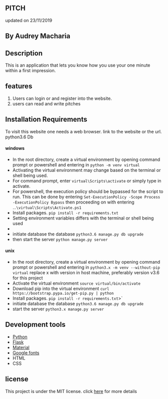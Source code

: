 ## PITCH
updated on 23/11/2019

## By Audrey Macharia

## Description
This is an application that lets you know how you use your one minute within a first impression.

## features

1. Users can login or and register into the website.
2. users can read and write pitches

## Installation Requirements
To visit this website one needs a web browser.
link to the website or the url.
python3.6
Db

#### windows
* In the root directory, create a virtual environment by opening command prompt or powershell and entering in `python -m venv virtual`
* Activating the virtual environment may change based on the terminal or shell being used.
* For command prompt, enter `virtual\Scripts\activate` or simply type in activate.
* For powershell, the execution policy should be bypassed for the script to run. This can be done by entering `Set-ExecutionPolicy -Scope Process -ExecutionPolicy Bypass` then proceeding on with entering .`.\virtual\Scripts\Activate.ps1`
* Install packages. `pip install -r requirements.txt`
* Setting environment variables differs with the terminal or shell being used
* 
* initiate database the database `python3.6 manage.py db upgrade`
* then start the server `python manage.py server`

#### unix

* In the root directory, create a virtual environment by opening command prompt or powershell and entering in `python3.x -m venv --without-pip virtual` replace x with version in host machine, preferably version v3.6 for this project
* Activate the virtual environment `source virtual/bin/activate`
* Download pip into the virtual environment `curl https://bootstrap.pypa.io/get-pip.py | python`
* Install packages. `pip install -r requirements.txt`>`
* initiate database the database `python3.6 manage.py db upgrade`
* start the server `python3.x manage.py server`

## Development tools
* [Python](https://www.python.org/)
* [Flask](https://palletsprojects.com/p/flask/)
* [Material](https://material.io/)
* [Google fonts](https://fonts.google.com/)
* HTML
* CSS

## license
This project is under the MIT license. click [here](https://github.com/AudreyCherrie/pitch/blob/master/LICENSE) for more details
